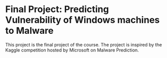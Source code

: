 # Final Project: Predicting Vulnerability of Windows machines to Malware
This project is the final project of the course. The project is inspired by the Kaggle competition hosted by Microsoft on Malware Prediction.
